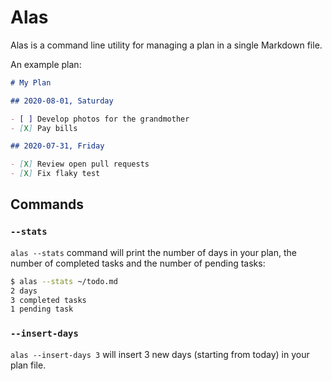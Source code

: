 # Alas

Alas is a command line utility for managing a plan in a single Markdown file.

An example plan:

```markdown
# My Plan

## 2020-08-01, Saturday

- [ ] Develop photos for the grandmother
- [X] Pay bills

## 2020-07-31, Friday

- [X] Review open pull requests
- [X] Fix flaky test
```

## Commands

### `--stats`

`alas --stats` command will print the number of days in your plan, the number
of completed tasks and the number of pending tasks:

```bash
$ alas --stats ~/todo.md
2 days
3 completed tasks
1 pending task
```

### `--insert-days`

`alas --insert-days 3` will insert 3 new days (starting from today) in your plan
file.
